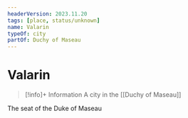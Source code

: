 ```yaml
---
headerVersion: 2023.11.20
tags: [place, status/unknown]
name: Valarin
typeOf: city
partOf: Duchy of Maseau
---
```

# Valarin
>[!info]+ Information
> A city in the [[Duchy of Maseau]]

The seat of the Duke of Maseau



